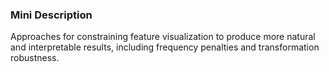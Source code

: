 ### Mini Description

Approaches for constraining feature visualization to produce more natural and interpretable results, including frequency penalties and transformation robustness.
